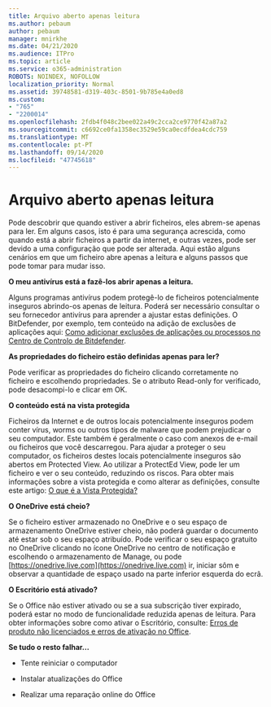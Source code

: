 ```yaml
---
title: Arquivo aberto apenas leitura
ms.author: pebaum
author: pebaum
manager: mnirkhe
ms.date: 04/21/2020
ms.audience: ITPro
ms.topic: article
ms.service: o365-administration
ROBOTS: NOINDEX, NOFOLLOW
localization_priority: Normal
ms.assetid: 39748581-d319-403c-8501-9b785e4a0ed8
ms.custom:
- "765"
- "2200014"
ms.openlocfilehash: 2fdb4f048c2bee022a49c2cca2ce9770f42a87a2
ms.sourcegitcommit: c6692ce0fa1358ec3529e59ca0ecdfdea4cdc759
ms.translationtype: MT
ms.contentlocale: pt-PT
ms.lasthandoff: 09/14/2020
ms.locfileid: "47745618"
---
```

# <a name="file-open-read-only"></a>Arquivo aberto apenas leitura

Pode descobrir que quando estiver a abrir ficheiros, eles abrem-se apenas para ler. Em alguns casos, isto é para uma segurança acrescida, como quando está a abrir ficheiros a partir da internet, e outras vezes, pode ser devido a uma configuração que pode ser alterada. Aqui estão alguns cenários em que um ficheiro abre apenas a leitura e alguns passos que pode tomar para mudar isso.
  
 **O meu antivírus está a fazê-los abrir apenas a leitura.**
  
Alguns programas antivírus podem protegê-lo de ficheiros potencialmente inseguros abrindo-os apenas de leitura. Poderá ser necessário consultar o seu fornecedor antivírus para aprender a ajustar estas definições. O BitDefender, por exemplo, tem conteúdo na adição de exclusões de aplicações aqui: [Como adicionar exclusões de aplicações ou processos no Centro de Controlo de Bitdefender](https://aka.ms/AA6098i).
  
 **As propriedades do ficheiro estão definidas apenas para ler?**
  
Pode verificar as propriedades do ficheiro clicando corretamente no ficheiro e escolhendo propriedades. Se o atributo Read-only for verificado, pode desacompi-lo e clicar em OK.
  
 **O conteúdo está na vista protegida**
  
Ficheiros da Internet e de outros locais potencialmente inseguros podem conter vírus, worms ou outros tipos de malware que podem prejudicar o seu computador. Este também é geralmente o caso com anexos de e-mail ou ficheiros que você descarregou. Para ajudar a proteger o seu computador, os ficheiros destes locais potencialmente inseguros são abertos em Protected View. Ao utilizar a ProtectEd View, pode ler um ficheiro e ver o seu conteúdo, reduzindo os riscos. Para obter mais informações sobre a vista protegida e como alterar as definições, consulte este artigo: [O que é a Vista Protegida?](https://support.office.com/article/d6f09ac7-e6b9-4495-8e43-2bbcdbcb6653)
  
 **O OneDrive está cheio?**
  
Se o ficheiro estiver armazenado no OneDrive e o seu espaço de armazenamento OneDrive estiver cheio, não poderá guardar o documento até estar sob o seu espaço atribuído. Pode verificar o seu espaço gratuito no OneDrive clicando no ícone OneDrive no centro de notificação e escolhendo o armazenamento de Manage, ou pode [https://onedrive.live.com](https://onedrive.live.com) ir, iniciar sôm e observar a quantidade de espaço usado na parte inferior esquerda do ecrã.
  
 **O Escritório está ativado?**
  
Se o Office não estiver ativado ou se a sua subscrição tiver expirado, poderá estar no modo de funcionalidade reduzida apenas de leitura. Para obter informações sobre como ativar o Escritório, consulte: [Erros de produto não licenciados e erros de ativação no Office](https://support.office.com/article/0d23d3c0-c19c-4b2f-9845-5344fedc4380).
  
 **Se tudo o resto falhar...**
  
- Tente reiniciar o computador
    
- Instalar atualizações do Office
    
- Realizar uma reparação online do Office
    

